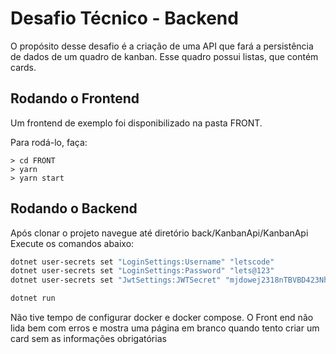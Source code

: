 # Desafio Técnico - Backend

O propósito desse desafio é a criação de uma API que fará a persistência de dados de um quadro de kanban. Esse quadro possui listas, que contém cards.

## Rodando o Frontend

Um frontend de exemplo foi disponibilizado na pasta FRONT.

Para rodá-lo, faça:

```console
> cd FRONT
> yarn
> yarn start
```

## Rodando o Backend

 Após clonar o projeto navegue até  diretório back/KanbanApi/KanbanApi
Execute os comandos abaixo:
```bash
dotnet user-secrets set "LoginSettings:Username" "letscode"
dotnet user-secrets set "LoginSettings:Password" "lets@123"
dotnet user-secrets set "JwtSettings:JWTSecret" "mjdowej2318nTBVBD423Nheu3wg4RVDE2334ufnGRDFBV3EEWM4MXSDHQWEIRWNEHBUBneer"
```
```bash
dotnet run
```
Não tive tempo de configurar docker e docker compose.
O Front end não lida bem com erros e mostra uma página em branco quando tento criar um card sem as informações obrigatórias


